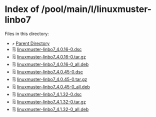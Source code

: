
# Index of /pool/main/l/linuxmuster-linbo7
Files in this directory:
- ⤴ [Parent Directory](../)
- 🗒 [linuxmuster-linbo7_4.0.16-0.dsc](linuxmuster-linbo7_4.0.16-0.dsc)
- 🗒 [linuxmuster-linbo7_4.0.16-0.tar.gz](linuxmuster-linbo7_4.0.16-0.tar.gz)
- 🗒 [linuxmuster-linbo7_4.0.16-0_all.deb](linuxmuster-linbo7_4.0.16-0_all.deb)
- 🗒 [linuxmuster-linbo7_4.0.45-0.dsc](linuxmuster-linbo7_4.0.45-0.dsc)
- 🗒 [linuxmuster-linbo7_4.0.45-0.tar.gz](linuxmuster-linbo7_4.0.45-0.tar.gz)
- 🗒 [linuxmuster-linbo7_4.0.45-0_all.deb](linuxmuster-linbo7_4.0.45-0_all.deb)
- 🗒 [linuxmuster-linbo7_4.1.32-0.dsc](linuxmuster-linbo7_4.1.32-0.dsc)
- 🗒 [linuxmuster-linbo7_4.1.32-0.tar.gz](linuxmuster-linbo7_4.1.32-0.tar.gz)
- 🗒 [linuxmuster-linbo7_4.1.32-0_all.deb](linuxmuster-linbo7_4.1.32-0_all.deb)
